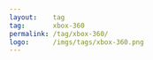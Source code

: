 ```yaml
---
layout:    tag
tag:       xbox-360
permalink: /tag/xbox-360/
logo:      /imgs/tags/xbox-360.png
---
```

